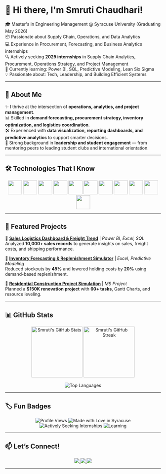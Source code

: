 # 👋 Hi there, I'm Smruti Chaudhari!  

🎓 Master's in Engineering Management @ Syracuse University (Graduating May 2026)  
📦 Passionate about Supply Chain, Operations, and Data Analytics  
💻 Experience in Procurement, Forecasting, and Business Analytics internships  
🔍 Actively seeking **2025 internships** in Supply Chain Analytics, Procurement, Operations Strategy, and Project Management  
🌱 Currently learning: Power BI, SQL, Predictive Modeling, Lean Six Sigma  
💡 Passionate about: Tech, Leadership, and Building Efficient Systems  

---

## 🚀 About Me  
✨ I thrive at the intersection of **operations, analytics, and project management**.  
📊 Skilled in **demand forecasting, procurement strategy, inventory optimization, and logistics coordination**.  
🛠️ Experienced with **data visualization, reporting dashboards, and predictive analytics** to support smarter decisions.  
🤝 Strong background in **leadership and student engagement** — from mentoring peers to leading student clubs and international orientation.  

---

## 🛠️ Technologies That I Know  

<p align="center">
  <img src="https://cdn.jsdelivr.net/gh/devicons/devicon/icons/python/python-original.svg" width="45"/> 
  <img src="https://cdn.jsdelivr.net/gh/devicons/devicon/icons/java/java-original.svg" width="45"/> 
  <img src="https://cdn.jsdelivr.net/gh/devicons/devicon/icons/cplusplus/cplusplus-original.svg" width="45"/> 
  <img src="https://cdn.jsdelivr.net/gh/devicons/devicon/icons/mysql/mysql-original.svg" width="45"/> 
  <img src="https://cdn.jsdelivr.net/gh/devicons/devicon/icons/microsoftsqlserver/microsoftsqlserver-plain.svg" width="45"/>
  <img src="https://cdn.jsdelivr.net/gh/devicons/devicon/icons/git/git-original.svg" width="45"/> 
  <img src="https://cdn.jsdelivr.net/gh/devicons/devicon/icons/github/github-original.svg" width="45"/> 
  <img src="https://cdn.jsdelivr.net/gh/devicons/devicon/icons/tableau/tableau-original.svg" width="45"/>
  <img src="https://cdn.jsdelivr.net/gh/devicons/devicon/icons/docker/docker-original.svg" width="45"/> 
  <img src="https://cdn.jsdelivr.net/gh/devicons/devicon/icons/linux/linux-original.svg" width="45"/>
  <img src="https://cdn.jsdelivr.net/gh/devicons/devicon/icons/azure/azure-original.svg" width="45"/>
</p>

---

## 📂 Featured Projects  

🔹 <a href="https://github.com/Smruti0708/sales-logistics-dashboard">**[Sales Logistics Dashboard & Freight Trend](#)** </a> | *Power BI, Excel, SQL*  
Analyzed **10,000+ sales records** to generate insights on sales, freight costs, and shipping performance.  

🔹 **[Inventory Forecasting & Replenishment Simulator](#)** | *Excel, Predictive Modeling*  
Reduced stockouts by **45%** and lowered holding costs by **20%** using demand-based replenishment.  

🔹 **[Residential Construction Project Simulation](#)** | *MS Project*  
Planned a **$150K renovation project** with **60+ tasks**, Gantt Charts, and resource leveling.  

---

## 📊 GitHub Stats  

<p align="center">
  <img src="https://github-readme-stats.vercel.app/api?username=Smruti0708&show_icons=true&theme=tokyonight" alt="Smruti's GitHub Stats" height="165"/>
  <img src="https://github-readme-streak-stats.herokuapp.com/?user=Smruti0708&theme=tokyonight" alt="Smruti's GitHub Streak" height="165"/>
</p>

<p align="center">
  <img src="https://github-readme-stats.vercel.app/api/top-langs/?username=Smruti0708&layout=compact&theme=tokyonight" alt="Top Languages"/>
</p>

---

## 🏷️ Fun Badges  

<p align="center">
  <img src="https://komarev.com/ghpvc/?username=Smruti0708&label=Profile%20Views&color=blue&style=flat" alt="Profile Views"/>
  <img src="https://img.shields.io/badge/Made%20with-%E2%9D%A4%EF%B8%8F%20in%20Syracuse-orange" alt="Made with Love in Syracuse"/>
  <img src="https://img.shields.io/badge/Actively%20Seeking-Internships-brightgreen" alt="Actively Seeking Internships"/>
  <img src="https://img.shields.io/badge/Learning-PowerBI%20%7C%20SQL%20%7C%20Lean%20Six%20Sigma-yellow" alt="Learning"/>
</p>

---

## 📫 Let’s Connect!  

<p align="center">
  <a href="https://www.linkedin.com/in/smrutichaudhari">
    <img src="https://img.shields.io/badge/LinkedIn-0077B5?style=for-the-badge&logo=linkedin&logoColor=white"/>
  </a>
  <a href="mailto:smrutichaudhari7710@gmail.com">
    <img src="https://img.shields.io/badge/Email-D14836?style=for-the-badge&logo=gmail&logoColor=white"/>
  </a>
  <a href="https://github.com/Smruti0708">
    <img src="https://img.shields.io/badge/GitHub-100000?style=for-the-badge&logo=github&logoColor=white"/>
  </a>
</p>

---
